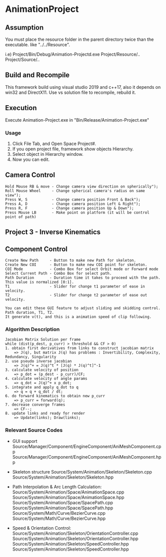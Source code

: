# AnimationProject
## Assumption
You must place the resource folder in the parent directory twice than the executable. 
like "../../Resource". 

i.e)
Project/Bin/Debug/Animation-Projectd.exe
Project/Resource/..
Project/Source/..

## Build and Recompile
This framework build using visual studio 2019 and c++17, also it depends on win32 and DirectX11.
Use vs solution file to recompile, rebuild it.

## Execution
Execute Animation-Project.exe in "Bin/Release/Animation-Project.exe"

### Usage
1. Click File Tab, and Open Space Project#.
2. If you open project file, framework show objects Hierarchy.
3. Select object in Hierarchy window.
4. Now you can edit.

## Camera Control
    Hold Mouse RB & move - Change camera view direction on spherically");
    Roll Mouse Wheel     - Change spherical camera's radius on same view");
    Press W, S           - Change camera position Front & Back");
    Press A, D           - Change camera position Left & Right");
    Press R, F           - Change camera position Up & Down");
    Press Mouse LB       - Make point on platform (it will be control point of path)

## Project 3 - Inverse Kinematics






## Component Control
    Create New Path     - Button to make new Path for skeleton.
    Create New COI      - Button to make new COI point for skeleton.
    COI Mode            - Combo Box for select Orbit mode or Forward mode
    Select Current Path - Combo Box for select path.
    Path Duration       - Duration time it takes to proceed with the path. This value is normalized [0:1]. 
    T1                  - Slider for change t1 parameter of ease in velocity.
    T2                  - Slider for change t2 parameter of ease out velocity. 

    You can edit these GUI feature to adjust sliding and skidding control.
    Path duration, T1, T2.
    It generate v(t), and this is a animation speed of clip following.

### Algorithm Description
    Jacobian Matrix Solution per frame
    while (dist(p_dest, p_curr) > threshold && CF > 0) 
    1. obtain first derivatives from links to construct jacobian matrix
        => J(q), but matrix J(q) has problems : Invertibility, Complexity, Redundancy, Singularity
    2. use pseudo inverse jacobian
        => J(q)^+ = J(q)^t * [J(q) * J(q)^t]^-1
    3. calculate velocity of position 
        => p_dot = (p_dest - p_curr)/CF;
    4. calculate velocity of angle params 
        => q_dot = J(q)^+ x p_dot;
    5. integrate and apply q_dot to q
        => q = q + q_dot / dt;
    6. do forward kinematics to obtain new p_curr
        => p_curr = forward(q);
    7. decrease converge frames
        => CF--;
    8. update links and ready for render
        => Update(links); Draw(links);






### Relevant Source Codes
- GUI support
    Source/Manager/Component/EngineComponent/AniMeshComponent.cpp
    Source/Manager/Component/EngineComponent/AniMeshComponent.hpp

- Skeleton structure
    Source/System/Animation/Skeleton/Skeleton.cpp
    Source/System/Animation/Skeleton/Skeleton.hpp

- Path Interpolation & Arc Length Calculation:
    Source/System/Animation/Space/AnimationSpace.cpp
    Source/System/Animation/Space/AnimationSpace.hpp
    Source/System/Animation/Space/SpacePath.cpp
    Source/System/Animation/Space/SpacePath.hpp
    Source/System/Math/Curve/BezierCurve.cpp
    Source/System/Math/Curve/BezierCurve.hpp

- Speed & Orientation Control:
    Source/System/Animation/Skeleton/OrientationController.cpp
    Source/System/Animation/Skeleton/OrientationController.hpp    
    Source/System/Animation/Skeleton/SpeedController.hpp   
    Source/System/Animation/Skeleton/SpeedController.hpp   